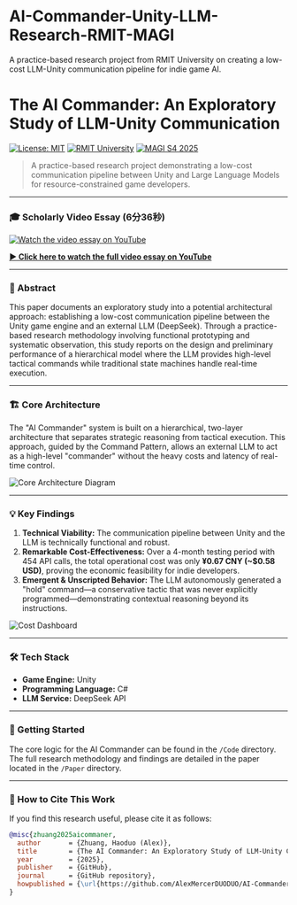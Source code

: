 # AI-Commander-Unity-LLM-Research-RMIT-MAGI
A practice-based research project from RMIT University on creating a low-cost LLM-Unity communication pipeline for indie game AI.

# The AI Commander: An Exploratory Study of LLM-Unity Communication

[![License: MIT](https://img.shields.io/badge/License-MIT-yellow.svg)](https://opensource.org/licenses/MIT)
[![RMIT University](https://img.shields.io/badge/RMIT-University-blue)](https://www.rmit.edu.au/)
[![MAGI S4 2025](https://img.shields.io/badge/MAGI_S4-2025-orange)](https://www.rmit.edu.au/study-with-us/levels-of-study/postgraduate-study/masters-by-coursework/master-of-animation-games-and-interactivity-mc219)

> A practice-based research project demonstrating a low-cost communication pipeline between Unity and Large Language Models for resource-constrained game developers.

---

### 🎓 Scholarly Video Essay (6分36秒)

[![Watch the video essay on YouTube](https://img.youtube.com/vi/tYeDCry3vtY/hqdefault.jpg)](https://www.youtube.com/watch?v=tYeDCry3vtY)

**[▶️ Click here to watch the full video essay on YouTube](https://www.youtube.com/watch?v=tYeDCry3vtY)**

---

### 📝 Abstract

This paper documents an exploratory study into a potential architectural approach: establishing a low-cost communication pipeline between the Unity game engine and an external LLM (DeepSeek). Through a practice-based research methodology involving functional prototyping and systematic observation, this study reports on the design and preliminary performance of a hierarchical model where the LLM provides high-level tactical commands while traditional state machines handle real-time execution.

---

### 🏗️ Core Architecture

The "AI Commander" system is built on a hierarchical, two-layer architecture that separates strategic reasoning from tactical execution. This approach, guided by the Command Pattern, allows an external LLM to act as a high-level "commander" without the heavy costs and latency of real-time control.

![Core Architecture Diagram](Images/architecture_diagram.png)

---

### 💡 Key Findings

1.  **Technical Viability:** The communication pipeline between Unity and the LLM is technically functional and robust.
2.  **Remarkable Cost-Effectiveness:** Over a 4-month testing period with 454 API calls, the total operational cost was only **¥0.67 CNY (~$0.58 USD)**, proving the economic feasibility for indie developers.
3.  **Emergent & Unscripted Behavior:** The LLM autonomously generated a "hold" command—a conservative tactic that was never explicitly programmed—demonstrating contextual reasoning beyond its instructions.

![Cost Dashboard](Images/cost_dashboard.png)

---

### 🛠️ Tech Stack

*   **Game Engine:** Unity
*   **Programming Language:** C#
*   **LLM Service:** DeepSeek API

---

### 🚀 Getting Started

The core logic for the AI Commander can be found in the `/Code` directory. The full research methodology and findings are detailed in the paper located in the `/Paper` directory.

---

### 📄 How to Cite This Work

If you find this research useful, please cite it as follows:

```bibtex
@misc{zhuang2025aicommaner,
  author       = {Zhuang, Haoduo (Alex)},
  title        = {The AI Commander: An Exploratory Study of LLM-Unity Communication for Resource-Constrained Game Developers in 2D Top-Down Shooters},
  year         = {2025},
  publisher    = {GitHub},
  journal      = {GitHub repository},
  howpublished = {\url{https://github.com/AlexMercerDUODUO/AI-Commander-Unity-LLM-Exploratory-Research-RMIT-MAGI}}
}
